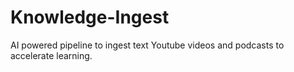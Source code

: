 # Knowledge-Ingest
AI powered pipeline to ingest text Youtube videos and podcasts to accelerate learning.
